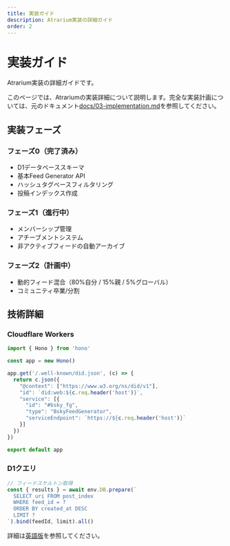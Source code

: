 ```yaml
---
title: 実装ガイド
description: Atrarium実装の詳細ガイド
order: 2
---
```


# 実装ガイド

Atrarium実装の詳細ガイドです。

このページでは、Atrariumの実装詳細について説明します。完全な実装計画については、元のドキュメント[docs/03-implementation.md](https://github.com/tar-bin/atrarium/blob/main/docs/03-implementation.md)を参照してください。

## 実装フェーズ

### フェーズ0（完了済み）
- D1データベーススキーマ
- 基本Feed Generator API
- ハッシュタグベースフィルタリング
- 投稿インデックス作成

### フェーズ1（進行中）
- メンバーシップ管理
- アチーブメントシステム
- 非アクティブフィードの自動アーカイブ

### フェーズ2（計画中）
- 動的フィード混合（80%自分 / 15%親 / 5%グローバル）
- コミュニティ卒業/分割

## 技術詳細

### Cloudflare Workers

```typescript
import { Hono } from 'hono'

const app = new Hono()

app.get('/.well-known/did.json', (c) => {
  return c.json({
    "@context": ["https://www.w3.org/ns/did/v1"],
    "id": `did:web:${c.req.header('host')}`,
    "service": [{
      "id": "#bsky_fg",
      "type": "BskyFeedGenerator",
      "serviceEndpoint": `https://${c.req.header('host')}`
    }]
  })
})

export default app
```

### D1クエリ

```typescript
// フィードスケルトン取得
const { results } = await env.DB.prepare(`
  SELECT uri FROM post_index
  WHERE feed_id = ?
  ORDER BY created_at DESC
  LIMIT ?
`).bind(feedId, limit).all()
```

詳細は[英語版](/en/reference/implementation)を参照してください。
